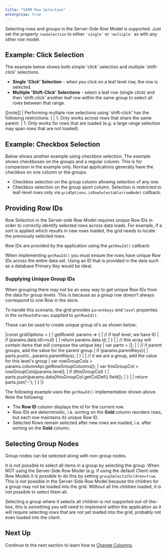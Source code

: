 ```yaml
---
title: "SSRM Row Selection"
enterprise: true
---
```


Selecting rows and groups in the Server-Side Row Model is supported.
Just set the property `rowSelection` to either `'single'` or `'multiple'` as with any other row model.

## Example: Click Selection

The example below shows both simple 'click' selection and multiple 'shift-click' selections.

- **Single 'Click' Selection** - when you click on a leaf level row, the row is selected.
- **Multiple 'Shift-Click' Selections** - select a leaf row (single click) and then 'shift-click' another leaf row within the same group to select all rows between that range.

<grid-example title='Click Selection' name='click-selection' type='generated' options='{ "enterprise": true, "exampleHeight": 590, "extras": ["alasql"], "modules": ["serverside", "rowgrouping"] }'></grid-example>

[[note]]
| Performing multiple row selections using 'shift-click' has the following restrictions:
|
| 1. Only works across rows that share the same parent.
| 1. Only works for rows that are loaded (e.g. a large range selection may span rows that are not loaded).


## Example: Checkbox Selection

Below shows another example using checkbox selection. The example shows checkboxes on the groups and a regular column.
This is for comparison in the example only. Normal applications generally have the checkbox on one column or the groups.

- Checkbox selection on the group column allowing selection of any row.
- Checkbox selection on the group sport column. Selection is restricted to leaf-level rows only via `gridOptions.isRowSelectable(rowNode)` callback.

<api-documentation source='grid-callbacks/callbacks.json' section='callbacks' names='["isRowSelectable"]' ></api-documentation>

<grid-example title='Checkbox Example' name='checkbox' type='generated' options='{ "enterprise": true, "exampleHeight": 590, "extras": ["alasql"], "modules": ["serverside", "rowgrouping"] }'></grid-example>

## Providing Row IDs

Row Selection in the Server-side Row Model requires unique Row IDs in order to correctly identify selected rows across
data loads. For example, if a sort is applied which results in new rows loaded, the grid needs to locate the previously
selected rows.

Row IDs are provided by the application using the `getRowId()` callback:

<api-documentation source='grid-callbacks/callbacks.json' section='callbacks' names='["getRowId"]' ></api-documentation>

When implementing `getRowId()` you must ensure the rows have unique Row IDs across the entire data set. Using an ID that
is provided in the data such as a database Primary Key would be ideal.

### Supplying Unique Group IDs

When grouping there may not be an easy way to get unique Row IDs from the data for group levels. This is because as a group
row doesn't always correspond to one Row in the store. 

To handle this scenario, the grid provides `parentKeys` and `level` properties in the `GetRowIdParams` supplied to `getRowId()`.

These can be used to create unique group id's as shown below:

<snippet suppressFrameworkContext=true>
|const gridOptions = {
|    getRowId: params => { 
|        // if leaf level, we have ID
|        if (params.data.id!=null) {
|            return params.data.id;
|        }
|        
|        // this array will contain items that will compose the unique key
|        var parts = [];
|
|        // if parent groups, add the value for the parent group
|        if (params.parentKeys){
|            parts.push(...params.parentKeys);
|        }
|        
|        // it we are a group, add the value for this level's group
|        var rowGroupCols = params.columnApi.getRowGroupColumns();
|        var thisGroupCol = rowGroupCols[params.level];
|        if (thisGroupCol) {
|            parts.push(params.data[thisGroupCol.getColDef().field]);
|        }
|        
|        return parts.join('-');
|    }
|}
</snippet>

The following example uses the `getRowId()` implementation shown above. Note the following:

- The **Row ID** column displays the id for the current row.
- Row IDs are deterministic, i.e. sorting on the **Gold** column reorders rows, but each row maintains its unique Row ID.
- Selected Rows remain selected after new rows are loaded, i.e. after sorting on the **Gold** column.

<grid-example title='Unique Group Ids' name='unique-group-ids' type='generated' options='{ "enterprise": true, "exampleHeight": 590, "extras": ["alasql"], "modules": ["serverside", "rowgrouping"] }'></grid-example>

## Selecting Group Nodes

Group nodes can be selected along with non-group nodes.

It is not possible to select all items in a group by selecting the group. When NOT using the Server-Side
Row Model (e.g. if using the default Client-side Row Model) it is possible to do this by setting
`groupSelectsChildren=true`. This is not possible in the Server-Side Row Model because the children
for a group may not be loaded into the grid. Without all the children loaded, it is not possible to select them all.

Selecting a group where it selects all children is not supported out-of-the-box, this is something you will need to 
implement within the application as it will require selecting rows that are not yet loaded into the grid, probably 
not even loaded into the client.

## Next Up

Continue to the next section to learn how to [Change Columns](/server-side-model-changing-columns/).

